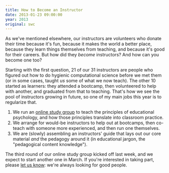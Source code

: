 ```yaml
---
title: How to Become an Instructor
date: 2013-01-23 09:00:00
year: 2013
original: swc
---
```

<p>As we've mentioned elsewhere, our instructors are volunteers who donate their time because it's fun, because it makes the world a better place, because they learn things themselves from teaching, and because it's good for their careers.  But how did they <em>become</em> instructors?  And how can you become one too?</p>
<p>Starting with the first question, 21 of our 31 instructors are people who figured out how to do hygienic computational science before we met them (or in some cases, taught <em>us</em> some of what we now teach).  The other 10 started as learners: they attended a bootcamp, then volunteered to help with another, and graduated from that to teaching.  That's how we see the pool of instructors growing in future, so one of my main jobs this year is to regularize that.</p>
<ol>
  <li>We run an <a href="{{site.training_url}}">online study group</a> to teach the principles of educational psychology, and how those principles translate into classroom practice.</li>
  <li>We arrange for would-be instructors to help out at bootcamps, then co-teach with someone more experienced, and then run one themselves.</li>
  <li>We are (slowly) assembling an instructors' guide that lays out our core material <em>and</em> the pedagogy around it (in educational jargon, the "pedagogical content knowledge").</li>
</ol>
<p>The third round of our online study group kicked off last week, and we expect to start another one in March.  If you're interested in taking part, please <a href="mailto:{{site.author.email}}">let us know</a>: we're always looking for good people.</p>

